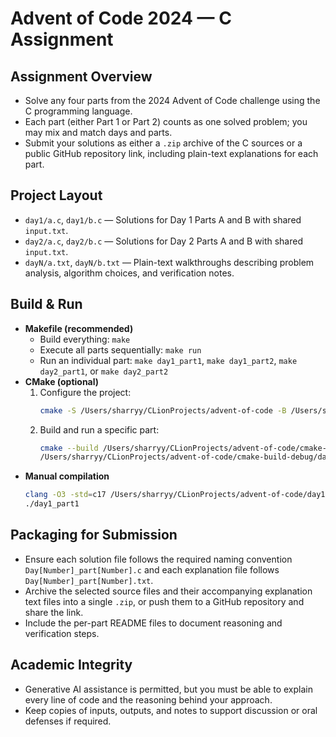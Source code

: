 # Advent of Code 2024 — C Assignment

## Assignment Overview
- Solve any four parts from the 2024 Advent of Code challenge using the C programming language.
- Each part (either Part 1 or Part 2) counts as one solved problem; you may mix and match days and parts.
- Submit your solutions as either a `.zip` archive of the C sources or a public GitHub repository link, including plain-text explanations for each part.

## Project Layout
- `day1/a.c`, `day1/b.c` — Solutions for Day 1 Parts A and B with shared `input.txt`.
- `day2/a.c`, `day2/b.c` — Solutions for Day 2 Parts A and B with shared `input.txt`.
- `dayN/a.txt`, `dayN/b.txt` — Plain-text walkthroughs describing problem analysis, algorithm choices, and verification notes.

## Build & Run
- **Makefile (recommended)**
  - Build everything: `make`
  - Execute all parts sequentially: `make run`
  - Run an individual part: `make day1_part1`, `make day1_part2`, `make day2_part1`, or `make day2_part2`
- **CMake (optional)**
  1. Configure the project:
     ```sh
     cmake -S /Users/sharryy/CLionProjects/advent-of-code -B /Users/sharryy/CLionProjects/advent-of-code/cmake-build-debug
     ```
  2. Build and run a specific part:
     ```sh
     cmake --build /Users/sharryy/CLionProjects/advent-of-code/cmake-build-debug --target day1_a
     /Users/sharryy/CLionProjects/advent-of-code/cmake-build-debug/day1/day1_a
     ```
- **Manual compilation**
  ```sh
  clang -O3 -std=c17 /Users/sharryy/CLionProjects/advent-of-code/day1/a.c -o day1_part1
  ./day1_part1
  ```

## Packaging for Submission
- Ensure each solution file follows the required naming convention `Day[Number]_part[Number].c` and each explanation file follows `Day[Number]_part[Number].txt`.
- Archive the selected source files and their accompanying explanation text files into a single `.zip`, or push them to a GitHub repository and share the link.
- Include the per-part README files to document reasoning and verification steps.

## Academic Integrity
- Generative AI assistance is permitted, but you must be able to explain every line of code and the reasoning behind your approach.
- Keep copies of inputs, outputs, and notes to support discussion or oral defenses if required.
